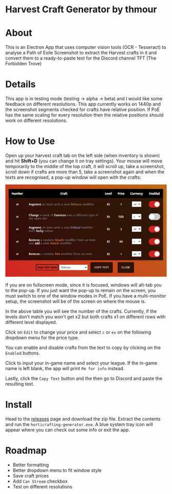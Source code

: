 Harvest Craft Generator by thmour
===


About
==

This is an Electron App that uses computer vision tools (OCR - Tesseract)
to analyse a Path of Exile Screenshot to extract the Harvest crafts in it
and convert them to a ready-to-paste text for the Discord channel TFT (The Forbidden Trove)


Details
==

This app is in testing mode (testing -> alpha -> beta) and I would like some feedback on different resolutions.
This app currently works on 1440p and the screenshot segments checked for crafts have relative position. If PoE
has the same scaling for every resolution then the relative positions should work on different resolutions.


How to Use
==

Open up your harvest craft tab on the left side (when inventory is shown) and hit **Shift+D** (you can change it on tray settings). Your mouse will move
temporarily to the middle of the top craft, it will scroll up, take a screenshot, scroll down if crafts are more than 5, take a screenshot again and
when the texts are recognised, a pop-up window will open with the crafts:

![Example Table](resources/harvest-craft-table.png)

If you are on fullscreen mode, since it is focused, windows will alt-tab you to the pop-up.
If you just want the pop-up to remain on the screen, you must switch to one of the window modes in PoE.
If you have a multi-monitor setup, the screenshot will be of the screen on where the mouse is.

In the above table you will see the number of the crafts. Currently, if the levels don't match you won't get x2
but both crafts x1 on different rows with different level displayed.

Click on `Edit` to change your price and select `c` or `ex` on the following dropdown menu for the price type.

You can enable and disable crafts from the text to copy by clicking on the `Enabled` buttons.

Click to input your in-game name and select your league. If the in-game name is left blank, the app will print `Pm for info` instead.

Lastly, click the `Copy Text` button and the then go to Discord and paste the resulting text.


Install
==

Head to the [releases](https://github.com/thmour/Harvest-Craft-Generator/releases) page and download the zip file.
Extract the contents and run the `horticrafting-generator.exe`. A blue system tray icon will appear where you can
check out some info or exit the app.

Roadmap
==

* Better formatting
* Better dropdown menu to fit window style
* Save craft prices
* Add `Can Stream` checkbox
* Test on different resolutions


